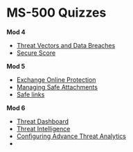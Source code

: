 # MS-500 Quizzes

**Mod 4**

* [Threat Vectors and Data Breaches](https://edxinteractivepage.blob.core.windows.net/miltstatic/MS101.1/20190329-071225302/static/CLD274x_M01_L01_match_Threatstutorial.html)
* [Secure Score](https://edxinteractivepage.blob.core.windows.net/miltstatic/MS101.1/20190329-071225302/static/CLD274x_M01_L03_flash_SecureScoretutorial.html)

**Mod 5**

* [Exchange Online Protection](https://edxinteractivepage.blob.core.windows.net/miltstatic/MS101.1/20190329-071225302/static/CLD274x_M02_L01_tile_EOPtutorial.html)
* [Managing Safe Attachments](https://edxinteractivepage.blob.core.windows.net/miltstatic/MS101.1/20190329-071225302/static/CLD274x_M02_L03_flip_Attachmentstutorial.html)
* [Safe links](https://edxinteractivepage.blob.core.windows.net/miltstatic/MS101.1/20190329-071225302/static/CLD274x_M02_L04_fill_Linkstutorial.html)

**Mod 6**
* [Threat Dashboard](https://edxinteractivepage.blob.core.windows.net/miltstatic/MS101.1/20190329-071225302/static/CLD274x_M03_L02_cw_SecDashboardtutorial.html)
* [Threat Intelligence](https://edxinteractivepage.blob.core.windows.net/miltstatic/MS101.1/20190329-071225302/static/CLD274x_M03_L01_flash_ThreatInteltutorial.html)
* [Configuring Advance Threat Analytics](https://edxinteractivepage.blob.core.windows.net/miltstatic/MS101.1/20190329-071225302/static/CLD274x_M03_L03_sort_ThreatAnalyticstutorial.html)
* 

